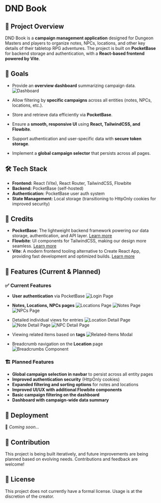 # DND Book

## 📌 Project Overview
DND Book is a **campaign management application** designed for Dungeon Masters and players to organize notes, NPCs, locations, and other key details of their tabletop RPG adventures. The project is built on **PocketBase** for backend storage and authentication, with a **React-based frontend powered by Vite**.

## 🎯 Goals
- Provide an **overview dashboard** summarizing campaign data.
![Dashboard](docs/img/page-dashboard_expanded.png)

- Allow filtering by **specific campaigns** across all entities (notes, NPCs, locations, etc.).
- Store and retrieve data efficiently via **PocketBase**.
- Ensure a **smooth, responsive UI** using **React, TailwindCSS, and Flowbite**.
- Support authentication and user-specific data with **secure token storage**.
- Implement a **global campaign selector** that persists across all pages.

## 🛠️ Tech Stack
- **Frontend:** React (Vite), React Router, TailwindCSS, Flowbite
- **Backend:** PocketBase (self-hosted)
- **Authentication:** PocketBase user auth system
- **State Management:** Local storage (transitioning to HttpOnly cookies for improved security)

## 📖 Credits
- **PocketBase**: The lightweight backend framework powering our data storage, authentication, and API layer. [Learn more](https://pocketbase.io/)
- **Flowbite**: UI components for TailwindCSS, making our design more seamless. [Learn more](https://flowbite-react.com/)
- **Vite**: A modern frontend tooling alternative to Create React App, providing fast development and optimized builds. [Learn more](https://vite.dev/)

## 📌 Features (Current & Planned)
### ✅ Current Features
- **User authentication** via PocketBase
![Login Page](docs/img/page-login.png)

- **Notes, Locations, NPCs pages**
![Locations Page](docs/img/page-location.png)
![Notes Page](docs/img/page-notes.png)
![NPCs Page](docs/img/page-npcs.png)

- Detailed individual views for entries
![Location Detail Page](docs/img/page-location_detail.png)
![Note Detail Page](docs/img/page-note_detail.png)
![NPC Detail Page](docs/img/page-npc_detail.png)

- Viewing related items based on **tags**
![Related-Items Modal](docs/img/modal-related_items.png)

- Breadcrumb navigation on the **Location** page
![Breadcrumbs Component](docs/img/component-breadcrumbs.png)

### 🏗️ Planned Features
- **Global campaign selection in navbar** to persist across all entity pages
- **Improved authentication security** (HttpOnly cookies)
- **Expanded filtering and sorting options** for notes and locations
- **Improved UI/UX with additional Flowbite components**
- **Basic campaign filtering on the dashboard**
- **Dashboard with campaign-wide data summary**

## 🚀 Deployment
🚧 *Coming soon...*

## 📝 Contribution
This project is being built iteratively, and future improvements are being planned based on evolving needs. Contributions and feedback are welcome!

## 📜 License
This project does not currently have a formal license. Usage is at the discretion of the creator.

